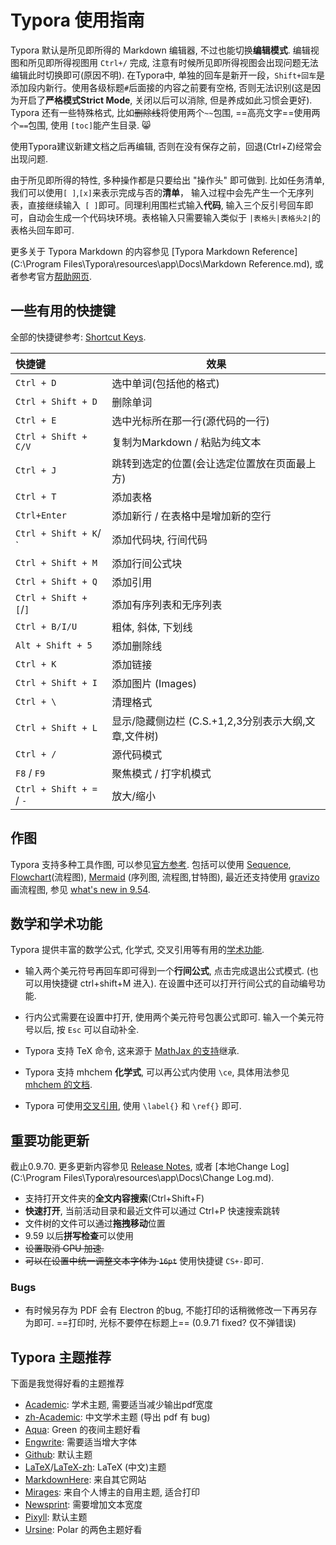 # Typora 使用指南

Typora 默认是所见即所得的 Markdown 编辑器, 不过也能切换**编辑模式**. 编辑视图和所见即所得视图用 `Ctrl+/` 完成, 注意有时候所见即所得视图会出现问题无法编辑此时切换即可(原因不明). 在Typora中, 单独的回车是新开一段，`Shift+回车`是添加段内新行。使用各级标题`#`后面接的内容之前要有空格, 否则无法识别(这是因为开启了**严格模式Strict Mode**, 关闭以后可以消除, 但是养成如此习惯会更好). Typora 还有一些特殊格式, 比如~~删除线~~将使用两个`~~`包围, ==高亮文字==使用两个`==`包围, 使用 `[toc]`能产生目录. :smile_cat:

使用Typora建议新建文档之后再编辑, 否则在没有保存之前，回退(Ctrl+Z)经常会出现问题.

由于所见即所得的特性, 多种操作都是只要给出 "操作头" 即可做到. 比如任务清单, 我们可以使用`[ ]`,`[x]`来表示完成与否的**清单**， 输入过程中会先产生一个无序列表，直接继续输入` [ ]`即可。同理利用围栏式输入**代码**, 输入三个反引号回车即可，自动会生成一个代码块环境。表格输入只需要输入类似于 `|表格头|表格头2|`的表格头回车即可.

更多关于 Typora Markdown 的内容参见 [Typora Markdown Reference](C:\Program Files\Typora\resources\app\Docs\Markdown Reference.md), 或者参考官方[帮助网页](https://support.typora.io/). 



## 一些有用的快捷键

全部的快捷键参考: [Shortcut Keys](http://support.typora.io/Shortcut-Keys/).

| 快捷键                   | 效果                                                 |
| :----------------------- | ---------------------------------------------------- |
| `Ctrl + D`               | 选中单词(包括他的格式)                               |
| `Ctrl + Shift + D`       | 删除单词                                             |
| `Ctrl + E`               | 选中光标所在那一行(源代码的一行)                     |
| `Ctrl + Shift + C/V`     | 复制为Markdown / 粘贴为纯文本                        |
| `Ctrl + J`               | 跳转到选定的位置(会让选定位置放在页面最上方)         |
| `Ctrl + T`               | 添加表格                                             |
| `Ctrl+Enter`             | 添加新行 / 在表格中是增加新的空行                    |
| `Ctrl + Shift + K`/  `   | 添加代码块, 行间代码                                 |
| `Ctrl + Shift + M`       | 添加行间公式块                                       |
| `Ctrl + Shift + Q`       | 添加引用                                             |
| `Ctrl + Shift + [`/`]`   | 添加有序列表和无序列表                               |
| `Ctrl + B/I/U`           | 粗体, 斜体, 下划线                                   |
| `Alt + Shift + 5`        | 添加删除线                                           |
| `Ctrl + K`               | 添加链接                                             |
| `Ctrl + Shift + I`       | 添加图片 (Images)                                    |
| `Ctrl + \`               | 清理格式                                             |
| `Ctrl + Shift + L`       | 显示/隐藏侧边栏 (C.S.+1,2,3分别表示大纲,文章,文件树) |
| `Ctrl + /`               | 源代码模式                                           |
| `F8` / `F9`              | 聚焦模式 / 打字机模式                                |
| `Ctrl + Shift + =` / `-` | 放大/缩小                                            |



## 作图

Typora 支持多种工具作图, 可以参见[官方参考](http://support.typora.io/Draw-Diagrams-With-Markdown/). 包括可以使用 [Sequence](https://bramp.github.io/js-sequence-diagrams/), [Flowchart](http://flowchart.js.org/)(流程图), [Mermaid](https://knsv.github.io/mermaid/#mermaid) (序列图, 流程图,甘特图), 最近还支持使用 [gravizo](http://www.gravizo.com/) 画流程图, 参见 [what's new in 9.54](https://support.typora.io/What's-New-0.9.54/).



## 数学和学术功能

Typora 提供丰富的数学公式, 化学式, 交叉引用等有用的[学术功能](http://support.typora.io/Math/). 

- 输入两个美元符号再回车即可得到一个**行间公式**, 点击完成退出公式模式. (也可以用快捷键 ctrl+shift+M 进入). 在设置中还可以打开行间公式的自动编号功能.

- 行内公式需要在设置中打开, 使用两个美元符号包裹公式即可. 输入一个美元符号以后, 按 `Esc` 可以自动补全.

- Typora 支持 TeX 命令, 这来源于 [MathJax 的支持](http://docs.mathjax.org/en/latest/tex.html#supported-latex-commands)继承.

- Typora 支持 mhchem **化学式**, 可以再公式内使用 `\ce`, 具体用法参见 [mhchem 的文档](https://mhchem.github.io/MathJax-mhchem/).

- Typora 可使用[交叉引用](http://support.typora.io/Math/#cross-reference), 使用  `\label{}`​ 和 `\ref{}` 即可.

  

## 重要功能更新

截止0.9.70. 更多更新内容参见 [Release Notes](https://typora.io/windows/dev_release.html), 或者 [本地Change Log](C:\Program Files\Typora\resources\app\Docs\Change Log.md). 

- 支持打开文件夹的**全文内容搜索**(Ctrl+Shift+F)
- **快速打开**, 当前活动目录和最近文件可以通过 Ctrl+P 快速搜索跳转
- 文件树的文件可以通过**拖拽移动**位置
- 9.59 以后**拼写检查**可以使用
- ~~设置取消 GPU 加速.~~
- ~~可以在设置中统一调整文本字体为 `16pt`~~ 使用快捷键 `CS+-`即可.

### Bugs

- 有时候另存为 PDF 会有 Electron 的bug, 不能打印的话稍微修改一下再另存为即可. ==打印时, 光标不要停在标题上== (0.9.71 fixed? 仅不弹错误)



## Typora 主题推荐

下面是我觉得好看的主题推荐

- [Academic](https://theme.typora.io/theme/Academic/): 学术主题, 需要适当减少输出pdf宽度
- [zh-Academic](https://github.com/ZJUGuoShuai/zh-academic): 中文学术主题 (导出 pdf 有 bug)
- [Aqua](https://github.com/onemid/typora-aqua):  Green 的夜间主题好看
- [Engwrite](https://theme.typora.io/theme/Engwrite/): 需要适当增大字体
- [Github](https://theme.typora.io/theme/Github/): 默认主题
- [LaTeX](https://github.com/Adarsh-Barik/LatexTyporaTheme)/[LaTeX-zh](https://github.com/Ada-L/LaTeX-likeTyporaThemeforChinese): LaTeX (中文)主题
- [MarkdownHere](https://gist.github.com/xiaolai/aa190255b7dde302d10208ae247fc9f2): 来自其它网站
- [Mirages](https://get233.com/archives/mirages-for-typora.html): 来自个人博主的自用主题, 适合打印
- [Newsprint](https://theme.typora.io/theme/Newsprint/): 需要增加文本宽度
- [Pixyll](https://theme.typora.io/theme/Pixyll/): 默认主题
- [Ursine](https://github.com/aCluelessDanny/typora-theme-ursine): Polar 的两色主题好看
